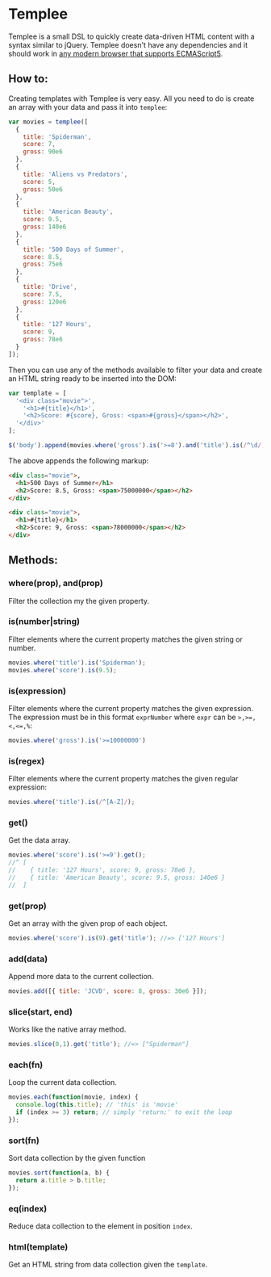 # Templee

Templee is a small DSL to quickly create data-driven HTML content with a syntax similar to jQuery. Templee doesn't have any dependencies and it should work in [any modern browser that supports ECMAScript5](http://kangax.github.com/es5-compat-table/).

## How to:

Creating templates with Templee is very easy. All you need to do is create an array with your data and pass it into `templee`:

```javascript
var movies = templee([
  { 
    title: 'Spiderman', 
    score: 7, 
    gross: 90e6 
  },
  { 
    title: 'Aliens vs Predators', 
    score: 5, 
    gross: 50e6
  },
  { 
    title: 'American Beauty', 
    score: 9.5, 
    gross: 140e6 
  },
  { 
    title: '500 Days of Summer', 
    score: 8.5, 
    gross: 75e6 
  },
  { 
    title: 'Drive', 
    score: 7.5, 
    gross: 120e6 
  },
  { 
    title: '127 Hours', 
    score: 9,
    gross: 78e6 
  }
]);
```  

Then you can use any of the methods available to filter your data and create an HTML string ready to be inserted into the DOM:

```javascript
var template = [
  '<div class="movie">',
    '<h1>#{title}</h1>',
    '<h2>Score: #{score}, Gross: <span>#{gross}</span></h2>',
  '</div>'
];

$('body').append(movies.where('gross').is('>=8').and('title').is(/^\d/).html(template));
```

The above appends the following markup:

```html
<div class="movie">,
  <h1>500 Days of Summer</h1>
  <h2>Score: 8.5, Gross: <span>75000000</span></h2>
</div>

<div class="movie">,
  <h1>#{title}</h1>
  <h2>Score: 9, Gross: <span>78000000</span></h2>
</div>
```

## Methods:

### where(prop), and(prop)

Filter the collection my the given property.

### is(number|string)

Filter elements where the current property matches the given string or number.

```javascript
movies.where('title').is('Spiderman');
movies.where('score').is(9.5);
```

### is(expression)

Filter elements where the current property matches the given expression. The expression must be in this format `exprNumber` where `expr` can be `>,>=,<,<=,%`:

```javascript
movies.where('gross').is('>=10000000')
```

### is(regex)

Filter elements where the current property matches the given regular expression:

```javascript
movies.where('title').is(/^[A-Z]/);
```

### get()

Get the data array.

```javascript
movies.where('score').is('>=9').get();
//^ [
//    { title: '127 Hours', score: 9, gross: 78e6 },
//    { title: 'American Beauty', score: 9.5, gross: 140e6 }
//  ]
```

### get(prop)

Get an array with the given prop of each object.

```javascript
movies.where('score').is(9).get('title'); //=> ['127 Hours']
```

### add(data)

Append more data to the current collection.

```javascript
movies.add([{ title: 'JCVD', score: 8, gross: 30e6 }]);
```

### slice(start, end)

Works like the native array method.

```javascript
movies.slice(0,1).get('title'); //=> ["Spiderman"] 
```

### each(fn)

Loop the current data collection.

```javascript
movies.each(function(movie, index) {
  console.log(this.title); // 'this' is 'movie'
  if (index >= 3) return; // simply 'return;' to exit the loop
});
```

### sort(fn)

Sort data collection by the given function

```javascript
movies.sort(function(a, b) {
  return a.title > b.title;
});
```

### eq(index)

Reduce data collection to the element in position `index`.

### html(template)

Get an HTML string from data collection given the `template`.
